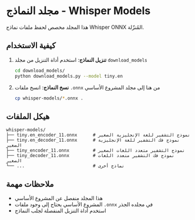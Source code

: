 # مجلد النماذج - Whisper Models

هذا المجلد مخصص لحفظ ملفات نماذج Whisper ONNX المُنزّلة.

## كيفية الاستخدام

1. **تنزيل النماذج**: استخدم أداة التنزيل من مجلد `download_models`
   ```bash
   cd download_models/
   python download_models.py --model tiny.en
   ```

2. **نسخ النماذج**: انسخ ملفات `.onnx` من هنا إلى مجلد المشروع الأساسي
   ```bash
   cp whisper-models/*.onnx .
   ```

## هيكل الملفات

```
whisper-models/
├── tiny.en_encoder_11.onnx      # نموذج التشفير للغة الإنجليزية الصغير
├── tiny.en_decoder_11.onnx      # نموذج فك التشفير للغة الإنجليزية الصغير
├── tiny_encoder_11.onnx         # نموذج التشفير متعدد اللغات الصغير
├── tiny_decoder_11.onnx         # نموذج فك التشفير متعدد اللغات الصغير
└── ...                          # نماذج أخرى
```

## ملاحظات مهمة

- هذا المجلد منفصل عن المشروع الأساسي
- المشروع الأساسي يحتاج إلى وجود ملفات `.onnx` في مجلده الجذر
- استخدم أداة التنزيل المنفصلة لجلب النماذج
